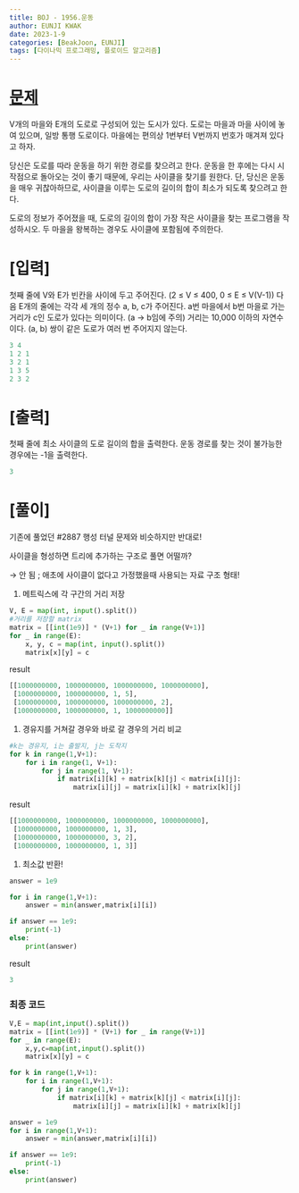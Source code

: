 ```yaml
---
title: BOJ - 1956.운동
author: EUNJI KWAK
date: 2023-1-9
categories: [BeakJoon, EUNJI]
tags: [다이나믹 프로그래밍, 플로이드 알고리즘]
---
```


# [문제]([https://www.acmicpc.net/problem/1956](https://www.acmicpc.net/problem/1956))

V개의 마을와 E개의 도로로 구성되어 있는 도시가 있다. 도로는 마을과 마을 사이에 놓여 있으며, 일방 통행 도로이다. 마을에는 편의상 1번부터 V번까지 번호가 매겨져 있다고 하자.

당신은 도로를 따라 운동을 하기 위한 경로를 찾으려고 한다. 운동을 한 후에는 다시 시작점으로 돌아오는 것이 좋기 때문에, 우리는 사이클을 찾기를 원한다. 단, 당신은 운동을 매우 귀찮아하므로, 사이클을 이루는 도로의 길이의 합이 최소가 되도록 찾으려고 한다.

도로의 정보가 주어졌을 때, 도로의 길이의 합이 가장 작은 사이클을 찾는 프로그램을 작성하시오. 두 마을을 왕복하는 경우도 사이클에 포함됨에 주의한다.

# [입력]

첫째 줄에 V와 E가 빈칸을 사이에 두고 주어진다. (2 ≤ V ≤ 400, 0 ≤ E ≤ V(V-1)) 다음 E개의 줄에는 각각 세 개의 정수 a, b, c가 주어진다. a번 마을에서 b번 마을로 가는 거리가 c인 도로가 있다는 의미이다. (a → b임에 주의) 거리는 10,000 이하의 자연수이다. (a, b) 쌍이 같은 도로가 여러 번 주어지지 않는다.

```python
3 4
1 2 1
3 2 1
1 3 5
2 3 2
```

# [출력]

첫째 줄에 최소 사이클의 도로 길이의 합을 출력한다. 운동 경로를 찾는 것이 불가능한 경우에는 -1을 출력한다.

```python
3
```

# [풀이]

기존에 풀었던 #2887 행성 터널 문제와 비슷하지만 반대로! 

사이클을 형성하면 트리에 추가하는 구조로 풀면 어떨까?

→ 안 됨 ; 애초에 사이클이 없다고 가정했을때 사용되는 자료 구조 형태!

1. 메트릭스에 각 구간의 거리 저장

```python
V, E = map(int, input().split())
#거리를 저장할 matrix
matrix = [[int(1e9)] * (V+1) for _ in range(V+1)]
for _ in range(E):
    x, y, c = map(int, input().split())
    matrix[x][y] = c
```

result

```python
[[1000000000, 1000000000, 1000000000, 1000000000],
 [1000000000, 1000000000, 1, 5],
 [1000000000, 1000000000, 1000000000, 2],
 [1000000000, 1000000000, 1, 1000000000]]
```

1. 경유지를 거쳐갈 경우와 바로 갈 경우의 거리 비교

```python
#k는 경유지, i는 출발지, j는 도착지
for k in range(1,V+1):
    for i in range(1, V+1):
        for j in range(1, V+1):
            if matrix[i][k] + matrix[k][j] < matrix[i][j]:
                matrix[i][j] = matrix[i][k] + matrix[k][j]
```

result

```python
[[1000000000, 1000000000, 1000000000, 1000000000],
 [1000000000, 1000000000, 1, 3],
 [1000000000, 1000000000, 3, 2],
 [1000000000, 1000000000, 1, 3]]
```

1. 최소값 반환!

```python
answer = 1e9

for i in range(1,V+1):
    answer = min(answer,matrix[i][i])

if answer == 1e9:
    print(-1)
else:
    print(answer)
```

result

```python
3
```

### 최종 코드

```python
V,E = map(int,input().split())
matrix = [[int(1e9)] * (V+1) for _ in range(V+1)]
for _ in range(E):
	x,y,c=map(int,input().split())
	matrix[x][y] = c

for k in range(1,V+1):
	for i in range(1,V+1):
		for j in range(1,V+1):
			if matrix[i][k] + matrix[k][j] < matrix[i][j]:
				matrix[i][j] = matrix[i][k] + matrix[k][j]

answer = 1e9
for i in range(1,V+1):
	answer = min(answer,matrix[i][i])

if answer == 1e9:
	print(-1)
else:
	print(answer)
```
